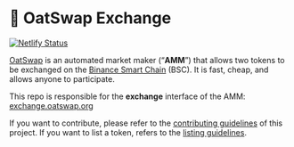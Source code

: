 # 🌾 OatSwap Exchange

[![Netlify Status](https://api.netlify.com/api/v1/badges/c6ef7e73-4a84-410d-83b0-b89326787dff/deploy-status)](https://app.netlify.com/sites/swap-master/deploys)

[OatSwap](https://oatswap.org/) is an automated market maker (“**AMM**”) that allows two tokens to be exchanged on the [Binance Smart Chain](https://www.binance.org/en/smartChain) (BSC). It is fast, cheap, and allows anyone to participate.

This repo is responsible for the **exchange** interface of the AMM: [exchange.oatswap.org](https://exchange.oatswap.org/)

If you want to contribute, please refer to the [contributing guidelines](./CONTRIBUTING.md) of this project.
If you want to list a token, refers to the [listing guidelines](./listing.md).

